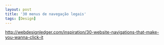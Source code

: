 ```yaml
---
layout: post
title: '30 menus de navegação legais'
tags: [Design]
---
```


<http://webdesignledger.com/inspiration/30-website-navigations-that-make-you-wanna-click-it>
